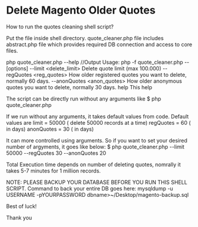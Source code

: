 Delete Magento Older Quotes
========================
How to run the quotes cleaning shell script?

Put the file inside shell directory. quote_cleaner.php file includes abstract.php file which provides required DB connection and access to core files.

 php quote_cleaner.php --help
 //Output
      Usage:  php -f quote_cleaner.php -- [options]
      --limit <delete_limit>        Delete quote limit (max 100.000)
      --regQuotes <reg_quotes>      How older registered quotes you want to delete, normally 60 days.
      --anonQuotes <anon_quotes>    How older anonymous  quotes you want to delete, normally 30 days.
      help                          This help

The script can be directly run without any arguments  like
$ php quote_cleaner.php

If we run without any arguments, it takes default values from code. Default values are 
limit = 50000 ( delete 50000 records at a time)
regQuotes = 60 ( in days)
anonQuotes = 30 ( in days)

It can more controlled using arguments. So if you want to set your desired number of argyments, it goes like below:
$ php quote_cleaner.php --limit 50000 --regQuotes 30 --anonQuotes 20

Total Execution time depends on number of deleting quotes, nomrally it takes 5-7  minutes for 1 million records.
 
NOTE: PLEASE BACKUP YOUR DATABASE BEFORE YOU RUN THIS SHELL SCRIPT. Command to back your entire DB goes here:
mysqldump -u USERNAME -pYOURPASSWORD  dbname>~/Desktop/magento-backup.sql

Best of luck!

Thank you
